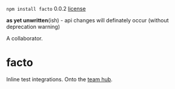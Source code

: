 `npm install facto` 0.0.2 [license](./license)

**as yet unwritten**(ish) - api changes will definately occur (without deprecation warning)

A collaborator.

facto
=====

Inline test integrations. Onto the [team hub](https://github.com/nomilous/notice). 

